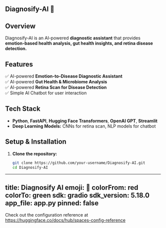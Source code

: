 ## Diagnosify-AI 🚀  

## Overview  
Diagnosify-AI is an AI-powered **diagnostic assistant** that provides **emotion-based health analysis, gut health insights, and retina disease detection.**  

## Features  
✅ AI-powered **Emotion-to-Disease Diagnostic Assistant**  
✅ AI-powered **Gut Health & Microbiome Analysis**  
✅ AI-powered **Retina Scan for Disease Detection**  
✅ Simple AI Chatbot for user interaction  

## Tech Stack  
- **Python**, **FastAPI**, **Hugging Face Transformers**, **OpenAI GPT**, **Streamlit**  
- **Deep Learning Models:** CNNs for retina scan, NLP models for chatbot  

## Setup & Installation  
1. **Clone the repository:**  
   ```bash
   git clone https://github.com/your-username/Diagnosify-AI.git
   cd Diagnosify-AI
---
title: Diagnosify AI
emoji: 🐨
colorFrom: red
colorTo: green
sdk: gradio
sdk_version: 5.18.0
app_file: app.py
pinned: false
---

Check out the configuration reference at https://huggingface.co/docs/hub/spaces-config-reference
